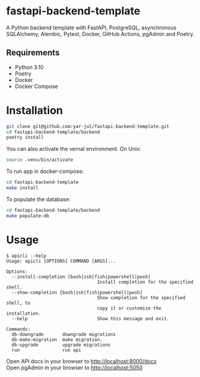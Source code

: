 # fastapi-backend-template

A Python backend template with FastAPI, PostgreSQL, asynchronous SQLAlchemy, Alembic, Pytest, Docker, GitHub Actions,
pgAdmin and Poetry.

## Requirements

- Python 3.10
- Poetry
- Docker
- Docker Compose

# Installation

```bash
git clone git@github.com:yar-jul/fastapi-backend-template.git
cd fastapi-backend-template/backend
poetry install
```

You can also activate the vernal environment. On Unix:

```bash
source .venv/bin/activate
```

To run app in docker-compose:

```bash
cd fastapi-backend-template
make install
```

To populate the database:

```bash
cd fastapi-backend-template/backend
make populate-db
```

# Usage

<div class="termy">

```console
$ apicli --help
Usage: apicli [OPTIONS] COMMAND [ARGS]...

Options:
  --install-completion [bash|zsh|fish|powershell|pwsh]
                                  Install completion for the specified shell.
  --show-completion [bash|zsh|fish|powershell|pwsh]
                                  Show completion for the specified shell, to
                                  copy it or customize the installation.
  --help                          Show this message and exit.

Commands:
  db-downgrade       downgrade migrations
  db-make-migration  make migration.
  db-upgrade         upgrade migrations
  run                run api
```

</div>

Open API docs in your browser to <http://localhost:8000/docs>  
Open pgAdmin in your browser to <http://localhost:5050>
